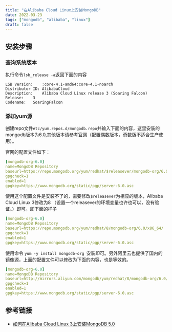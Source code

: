 ```yaml
---
title: "在Alibaba Cloud Linux上安装MongoDB"
date: 2022-03-23
tags: ["mongodb", "alibaba", "linux"]
draft: false 
---
```

## 安装步骤
### 查询系统版本
执行命令`lsb_release -a`返回下面的内容
```
LSB Version:	:core-4.1-amd64:core-4.1-noarch
Distributor ID:	AlibabaCloud
Description:	Alibaba Cloud Linux release 3 (Soaring Falcon) 
Release:	3
Codename:	SoaringFalcon
```

### 添加yum源

创建repo文件`etc/yum.repos.d/mongodb.repo`并输入下面的内容，这里安装的mongodb版本为6.0,其他版本请参考[官网](https://www.mongodb.com/docs/manual/tutorial/install-mongodb-on-red-hat/)（配置偶数版本，奇数版不适合生产使用）。

官网的配置文件如下：

```yaml
[mongodb-org-6.0]
name=MongoDB Repository
baseurl=https://repo.mongodb.org/yum/redhat/$releasever/mongodb-org/6.0/x86_64/
gpgcheck=1
enabled=1
gpgkey=https://www.mongodb.org/static/pgp/server-6.0.asc
```

使用这个配置文件是安装不了的，需要修改`$releasever`为相应的版本，Alibaba Cloud Linux 3修改为8 （设置一个releasever的环境变量也许也可以，没有验证。）即可。即下面的样子

```yaml
[mongodb-org-6.0]
name=MongoDB Repository
baseurl=https://repo.mongodb.org/yum/redhat/8/mongodb-org/6.0/x86_64/
gpgcheck=1
enabled=1
gpgkey=https://www.mongodb.org/static/pgp/server-6.0.asc
```

使用命令 `yum -y install mongodb-org `安装即可。另外阿里云也提供了国内的镜像源，上面的配置文件可以修改为下面的内容，也是等效的。

```yaml
[mongodb-org-6.0]
name=MongoDB Repository
baseurl=http://mirrors.aliyun.com/mongodb/yum/redhat/8/mongodb-org/6.0/x86_64/
gpgcheck=1
enabled=1
gpgkey=https://www.mongodb.org/static/pgp/server-6.0.asc
```

## 参考链接
+ [如何在Alibaba Cloud Linux 3上安装MongoDB 5.0](https://www.bootschool.net/article/61a8c242e7ac006d8b321537)
